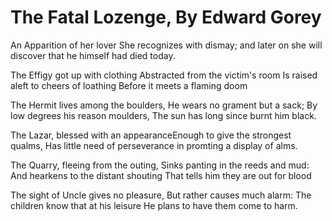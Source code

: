 # The Fatal Lozenge, By Edward Gorey

An Apparition of her lover She recognizes with dismay;
and later on she will discover that he himself had died today.

The Effigy got up with clothing
Abstracted from the victim's room
Is raised aleft to cheers of loathing
Before it meets a flaming doom

The Hermit lives among the boulders, He wears no grament but a sack;
By low degrees his reason moulders, The sun has long since burnt him black.

The Lazar, blessed with an appearanceEnough to give the strongest qualms, 
Has little need of perseverance in promting a display of alms.

The Quarry, fleeing from the outing,
Sinks panting in the reeds and mud:
And hearkens to the distant shouting
That tells him they are out for blood

The sight of Uncle gives no pleasure, 
But rather causes much alarm:
The children know that at his leisure
He plans to have them come to harm.

